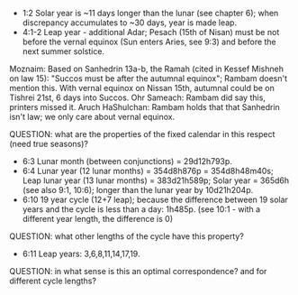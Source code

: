 - 1:2 Solar year is ~11 days longer than the lunar (see chapter 6);
      when discrepancy accumulates to ~30 days, year is made leap.
- 4:1-2 Leap year - additional Adar;
      Pesach (15th of Nisan) must be not before the vernal equinox (Sun enters Aries, see 9:3)
      and before the next summer solstice.

Moznaim:
Based on Sanhedrin 13a-b, the Ramah (cited in Kessef Mishneh on law 15):
"Succos must be after the autumnal equinox"; Rambam doesn't mention this.
With vernal equinox on Nissan 15th, autumnal could be on Tishrei 21st, 6 days into Succos.
Ohr Sameach: Rambam did say this, printers missed it.
Aruch HaShulchan: Rambam holds that that Sanhedrin isn't law; we only care about vernal equinox.

QUESTION: what are the properties of the fixed calendar in this respect
  (need true seasons)?

- 6:3 Lunar month (between conjunctions) = 29d12h793p.
- 6:4 Lunar year (12 lunar months) = 354d8h876p = 354d8h48m40s;
      Leap lunar year (13 lunar months) = 383d21h589p;
      Solar year = 365d6h (see also 9:1, 10:6);
      longer than the lunar year by 10d21h204p.
- 6:10 19 year cycle (12+7 leap); because the difference between 19 solar years and
      the cycle is less than a day: 1h485p.
      (see 10:1 - with a different year length, the difference is 0)

QUESTION: what other lengths of the cycle have this property?

- 6:11 Leap years: 3,6,8,11,14,17,19.

QUESTION: in what sense is this an optimal correspondence?
          and for different cycle lengths?
